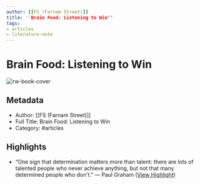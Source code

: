 ```yaml
---
author: [[FS (Farnam Street)]]
title: ''Brain Food: Listening to Win''
tags: 
- articles
- literature-note
---
```

# Brain Food: Listening to Win

![rw-book-cover](https://readwise-assets.s3.amazonaws.com/static/images/article0.00998d930354.png)

## Metadata
- Author: [[FS (Farnam Street)]]
- Full Title: Brain Food: Listening to Win
- Category: #articles

## Highlights
- “One sign that determination matters more than talent: there are lots of talented people who never achieve anything, but not that many determined people who don't.” 
  — Paul Graham ([View Highlight](https://read.readwise.io/read/01gqzj1ynmr2yf7vwp8p51ce5m))
